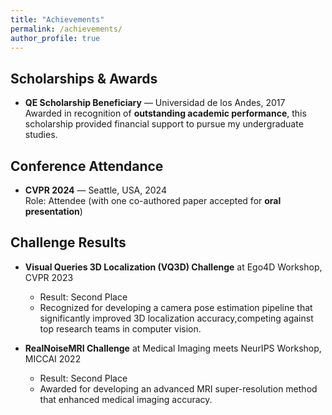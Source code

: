 ```yaml
---
title: "Achievements"
permalink: /achievements/
author_profile: true
---
```


## Scholarships & Awards
- **QE Scholarship Beneficiary** — Universidad de los Andes, 2017  
  Awarded in recognition of **outstanding academic performance**, this scholarship provided financial support to pursue my undergraduate studies.  

## Conference Attendance
- **CVPR 2024** — Seattle, USA, 2024  
  Role: Attendee (with one co-authored paper accepted for **oral presentation**)

## Challenge Results
- **Visual Queries 3D Localization (VQ3D) Challenge** at Ego4D Workshop, CVPR 2023  
  - Result: Second Place  
  - Recognized for developing a camera pose estimation pipeline that significantly improved 3D localization accuracy,competing against top research teams in computer vision.

- **RealNoiseMRI Challenge** at Medical Imaging meets NeurIPS Workshop, MICCAI 2022
  - Result: Second Place  
  - Awarded for developing an advanced MRI super-resolution method that enhanced medical imaging accuracy.

